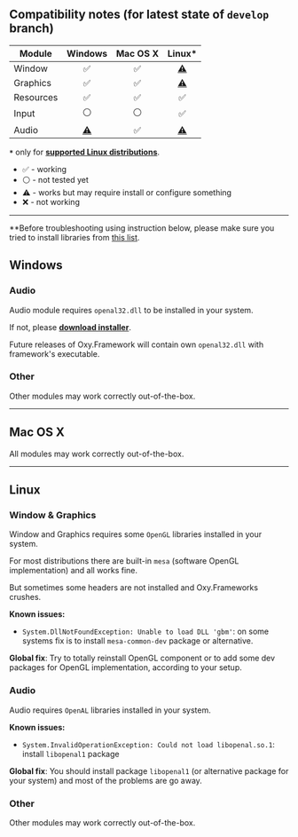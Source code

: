 ## Compatibility notes (for latest state of `develop` branch)

|   Module  |       Windows      |       Mac OS X     |        Linux*      |
|-----------|:-------------------------------------:|:------------------:|:--------------------------------------:|
| Window    | :white_check_mark:                    | :white_check_mark: | [:warning:](/COMPATIBILITY.md#window--graphics) |
| Graphics  | :white_check_mark:                    | :white_check_mark: | [:warning:](/COMPATIBILITY.md#window--graphics) |
| Resources | :white_check_mark:                    | :white_check_mark: | :white_check_mark:                     |
| Input     |   :white_circle:                      |   :white_circle:   | :white_check_mark:                     |
| Audio     | [:warning:](/COMPATIBILITY.md#audio)  | :white_check_mark: | [:warning:](/COMPATIBILITY.md#audio-1) |


 **`*`** only for **[supported Linux distributions](https://github.com/dotnet/core/blob/master/release-notes/2.0/2.0-supported-os.md)**.
 
* :white_check_mark: - working
* :white_circle: - not tested yet
* :warning: - works but may require install or configure something
* :x: - not working

--------

**Before troubleshooting using instruction below, please make sure you tried to install libraries from [this list](CROSSLIBS.md).

## Windows

### Audio

Audio module requires `openal32.dll` to be installed in your system. 

If not, please **[download installer](https://www.openal.org/downloads/)**.

Future releases of Oxy.Framework will contain own `openal32.dll` with framework's executable.

### Other

Other modules may work correctly out-of-the-box.

--------

## Mac OS X

All modules may work correctly out-of-the-box.

--------

## Linux

### Window & Graphics

Window and Graphics requires some `OpenGL` libraries installed in your system.

For most distributions there are built-in `mesa` (software OpenGL implementation) and all works fine.

But sometimes some headers are not installed and Oxy.Frameworks crushes.

**Known issues:**

* `System.DllNotFoundException: Unable to load DLL 'gbm'`: on some systems fix is to install `mesa-common-dev` package or alternative.

**Global fix**: Try to totally reinstall OpenGL component or to add some dev packages for OpenGL implementation, according to your setup.

### Audio

Audio requires `OpenAL` libraries installed in your system.

**Known issues:**

* `System.InvalidOperationException: Could not load libopenal.so.1`: install `libopenal1` package

**Global fix**: You should install package `libopenal1` (or alternative package for your system) and most of the problems are go away.

### Other

Other modules may work correctly out-of-the-box.
